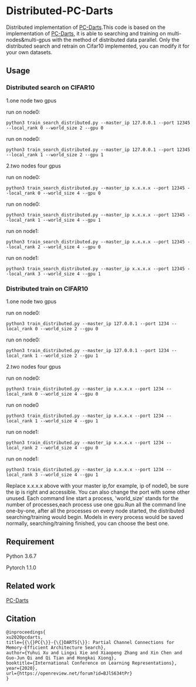 # Distributed-PC-Darts
Distributed implementation of [PC-Darts](https://github.com/yuhuixu1993/PC-DARTS).This code is based on the implementation of [PC-Darts](https://github.com/yuhuixu1993/PC-DARTS), it is able to searching and training on multi-nodes&amp;multi-gpus with the method of distributed data parallel. Only the distributed search and retrain on Cifar10 implemented, you can modify it for your own datasets.

## Usage
### Distributed search on CIFAR10

1.one node two gpus

run on node0:

    python3 train_search_distributed.py --master_ip 127.0.0.1 --port 12345 --local_rank 0 --world_size 2 --gpu 0

run on node0:

    python3 train_search_distributed.py --master_ip 127.0.0.1 --port 12345 --local_rank 1 --world_size 2 --gpu 1

2.two nodes four gpus

run on node0:

    python3 train_search_distributed.py --master_ip x.x.x.x --port 12345 --local_rank 0 --world_size 4 --gpu 0

run on node0:

    python3 train_search_distributed.py --master_ip x.x.x.x --port 12345 --local_rank 1 --world_size 4 --gpu 1

run on node1:

    python3 train_search_distributed.py --master_ip x.x.x.x --port 12345 --local_rank 2 --world_size 4 --gpu 0

run on node1:

    python3 train_search_distributed.py --master_ip x.x.x.x --port 12345 --local_rank 3 --world_size 4 --gpu 1

### Distributed train on CIFAR10

1.one node two gpus

run on node0:

    python3 train_distributed.py --master_ip 127.0.0.1 --port 1234 --local_rank 0 --world_size 2 --gpu 0

run on node0:

    python3 train_distributed.py --master_ip 127.0.0.1 --port 1234 --local_rank 1 --world_size 2 --gpu 1

2.two nodes four gpus

run on node0:

    python3 train_distributed.py --master_ip x.x.x.x --port 1234 --local_rank 0 --world_size 4 --gpu 0

run on node0

    python3 train_distributed.py --master_ip x.x.x.x --port 1234 --local_rank 1 --world_size 4 --gpu 1

run on node1:

    python3 train_distributed.py --master_ip x.x.x.x --port 1234 --local_rank 2 --world_size 4 --gpu 0

run on node1:
       
    python3 train_distributed.py --master_ip x.x.x.x --port 1234 --local_rank 3 --world_size 4 --gpu 1

Replace x.x.x.x above with your master ip,for example, ip of node0, be sure the ip is right and accessible. You can also change the port with some other unused. Each command line start a process, 'world_size' stands for the number of processes,each process use one gpu.Run all the command line one-by-one, after all the processes on every node started, the distributed searching/training would begin. Models in every process would be saved normally, searching/training finished, you can choose the best one.

## Requirement

Python 3.6.7

Pytorch 1.1.0

## Related work

[PC-Darts](https://github.com/yuhuixu1993/PC-DARTS)
## Citation
    @inproceedings{
    xu2020pcdarts,
    title={{\{}PC{\}}-{\{}DARTS{\}}: Partial Channel Connections for Memory-Efficient Architecture Search},
    author={Yuhui Xu and Lingxi Xie and Xiaopeng Zhang and Xin Chen and Guo-Jun Qi and Qi Tian and Hongkai Xiong},
    booktitle={International Conference on Learning Representations},
    year={2020},
    url={https://openreview.net/forum?id=BJlS634tPr}
    }

